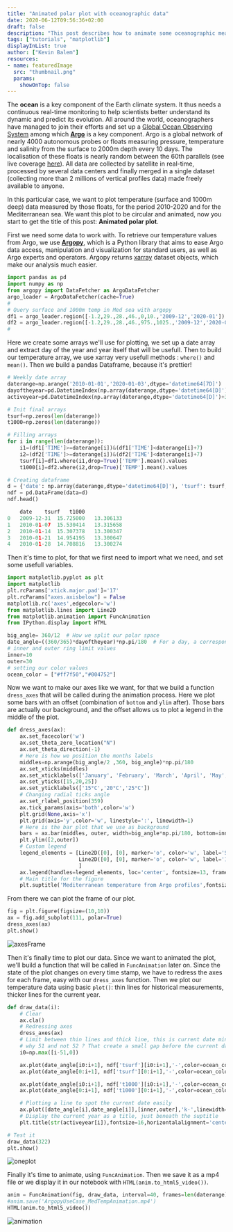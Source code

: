```yaml
---
title: "Animated polar plot with oceanographic data"
date: 2020-06-12T09:56:36+02:00
draft: false
description: "This post describes how to animate some oceanographic measurements in a tweaked polar plot"
tags: ["tutorials", "matplotlib"]
displayInList: true
author: ["Kevin Balem"]
resources:
- name: featuredImage
  src: "thumbnail.png"
  params:    
    showOnTop: false
---
```

The **ocean** is a key component of the Earth climate system. It thus needs a continuous real-time monitoring to help scientists better understand its dynamic and predict its evolution. All around the world, oceanographers have managed to join their efforts and set up a [Global Ocean Observing System](https://www.goosocean.org) among which [**Argo**](http://www.argo.ucsd.edu/) is a key component. Argo is a global network of nearly 4000 autonomous probes or floats measuring pressure, temperature and salinity from the surface to 2000m depth every 10 days. The localisation of these floats is nearly random between the 60th parallels (see live coverage [here](http://collab.umr-lops.fr/app/divaa/)). All data are collected by satellite in real-time, processed by several data centers and finally merged in a single dataset (collecting more than 2 millions of vertical profiles data) made freely available to anyone.

In this particular case, we want to plot temperature (surface and 1000m deep) data measured by those floats, for the period 2010-2020 and for the Mediterranean sea. We want this plot to be circular and animated, now you start to get the title of this post: **Animated polar plot**.

First we need some data to work with. To retrieve our temperature values from Argo, we use [**Argopy**](https://argopy.readthedocs.io), which is a Python library that aims to ease Argo data access, manipulation and visualization for standard users, as well as Argo experts and operators. Argopy returns [xarray](http://xarray.pydata.org) dataset objects, which make our analysis much easier.
```python
import pandas as pd
import numpy as np
from argopy import DataFetcher as ArgoDataFetcher
argo_loader = ArgoDataFetcher(cache=True)
#
# Query surface and 1000m temp in Med sea with argopy
df1 = argo_loader.region([-1.2,29.,28.,46.,0,10.,'2009-12','2020-01']).to_xarray()
df2 = argo_loader.region([-1.2,29.,28.,46.,975.,1025.,'2009-12','2020-01']).to_xarray()
#
```

Here we create some arrays we'll use for plotting, we set up a date array and extract day of the year and year itself that will be usefull. Then to build our temperature array, we use xarray very usefull methods : `where()` and `mean()`. Then we build a pandas Dataframe, because it's prettier!
```python
# Weekly date array
daterange=np.arange('2010-01-01','2020-01-03',dtype='datetime64[7D]') 
dayoftheyear=pd.DatetimeIndex(np.array(daterange,dtype='datetime64[D]')+3).dayofyear # middle of the week
activeyear=pd.DatetimeIndex(np.array(daterange,dtype='datetime64[D]')+3).year # extract year

# Init final arrays
tsurf=np.zeros(len(daterange))
t1000=np.zeros(len(daterange))

# Filling arrays
for i in range(len(daterange)):
    i1=(df1['TIME']>=daterange[i])&(df1['TIME']<daterange[i]+7)    
    i2=(df2['TIME']>=daterange[i])&(df2['TIME']<daterange[i]+7)    
    tsurf[i]=df1.where(i1,drop=True)['TEMP'].mean().values
    t1000[i]=df2.where(i2,drop=True)['TEMP'].mean().values

# Creating dataframe    
d = {'date': np.array(daterange,dtype='datetime64[D]'), 'tsurf': tsurf, 't1000': t1000}
ndf = pd.DataFrame(data=d)
ndf.head()

	date 	tsurf 	t1000
0 	2009-12-31 	15.725000 	13.306133
1 	2010-01-07 	15.530414 	13.315658
2 	2010-01-14 	15.307378 	13.300347
3 	2010-01-21 	14.954195 	13.300647
4 	2010-01-28 	14.708816 	13.300274
```


Then it's time to plot, for that we first need to import what we need, and set some usefull variables.
```python
import matplotlib.pyplot as plt
import matplotlib
plt.rcParams['xtick.major.pad']='17'
plt.rcParams["axes.axisbelow"] = False
matplotlib.rc('axes',edgecolor='w')
from matplotlib.lines import Line2D
from matplotlib.animation import FuncAnimation
from IPython.display import HTML

big_angle= 360/12  # How we split our polar space
date_angle=((360/365)*dayoftheyear)*np.pi/180  # For a day, a corresponding angle
# inner and outer ring limit values
inner=10
outer=30
# setting our color values
ocean_color = ["#ff7f50","#004752"]
```

Now we want to make our axes like we want, for that we build a function `dress_axes` that will be called during the animation process. Here we plot some bars with an offset (combination of `bottom` and `ylim` after). Those bars are actually our background, and the offset allows us to plot a legend in the middle of the plot.
```python
def dress_axes(ax):
    ax.set_facecolor('w')
    ax.set_theta_zero_location("N")
    ax.set_theta_direction(-1)
    # Here is how we position the months labels
    middles=np.arange(big_angle/2 ,360, big_angle)*np.pi/180
    ax.set_xticks(middles)
    ax.set_xticklabels(['January', 'February', 'March', 'April', 'May', 'June', 'July', 'August','September','October','November','December'])
    ax.set_yticks([15,20,25])
    ax.set_yticklabels(['15°C','20°C','25°C'])
    # Changing radial ticks angle
    ax.set_rlabel_position(359)
    ax.tick_params(axis='both',color='w')
    plt.grid(None,axis='x')
    plt.grid(axis='y',color='w', linestyle=':', linewidth=1)    
    # Here is the bar plot that we use as background
    bars = ax.bar(middles, outer, width=big_angle*np.pi/180, bottom=inner, color='lightgray', edgecolor='w',zorder=0)
    plt.ylim([2,outer])
    # Custom legend
    legend_elements = [Line2D([0], [0], marker='o', color='w', label='Surface', markerfacecolor=ocean_color[0], markersize=15),
                       Line2D([0], [0], marker='o', color='w', label='1000m', markerfacecolor=ocean_color[1], markersize=15),
                       ]
    ax.legend(handles=legend_elements, loc='center', fontsize=13, frameon=False)
    # Main title for the figure
    plt.suptitle('Mediterranean temperature from Argo profiles',fontsize=16,horizontalalignment='center')
```
From there we can plot the frame of our plot.
```python
fig = plt.figure(figsize=(10,10))
ax = fig.add_subplot(111, polar=True)
dress_axes(ax)
plt.show()
```
![axesFrame](axes_empty.png)


Then it's finally time to plot our data. Since we want to animated the plot, we'll build a function that will be called in `FuncAnimation` later on. Since the state of the plot changes on every time stamp, we have to redress the axes for each frame, easy with our `dress_axes` function. Then we plot our temperature data using basic `plot()`: thin lines for historical measurements, thicker lines for the current year.
```python
def draw_data(i):       
    # Clear
    ax.cla()
    # Redressing axes
    dress_axes(ax)
    # Limit between thin lines and thick line, this is current date minus 51 weeks basically.
    # why 51 and not 52 ? That create a small gap before the current date, which is prettier
    i0=np.max([i-51,0])

    ax.plot(date_angle[i0:i+1], ndf['tsurf'][i0:i+1],'-',color=ocean_color[0],alpha=1.0,linewidth=5)     
    ax.plot(date_angle[0:i+1], ndf['tsurf'][0:i+1],'-',color=ocean_color[0],linewidth=0.7)     

    ax.plot(date_angle[i0:i+1], ndf['t1000'][i0:i+1],'-',color=ocean_color[1],alpha=1.0,linewidth=5)     
    ax.plot(date_angle[0:i+1], ndf['t1000'][0:i+1],'-',color=ocean_color[1],linewidth=0.7)     

    # Plotting a line to spot the current date easily
    ax.plot([date_angle[i],date_angle[i]],[inner,outer],'k-',linewidth=0.5)
    # Display the current year as a title, just beneath the suptitle
    plt.title(str(activeyear[i]),fontsize=16,horizontalalignment='center')

# Test it
draw_data(322)
plt.show()
```
![oneplot](thumbnail.png)


Finally it's time to animate, using `FuncAnimation`. Then we save it as a mp4 file or we display it in our notebook with `HTML(anim.to_html5_video())`.
```python
anim = FuncAnimation(fig, draw_data, interval=40, frames=len(daterange)-1, repeat=False)    
#anim.save('ArgopyUseCase_MedTempAnimation.mp4')   
HTML(anim.to_html5_video())
```
![animation](animatedpolar.gif)
